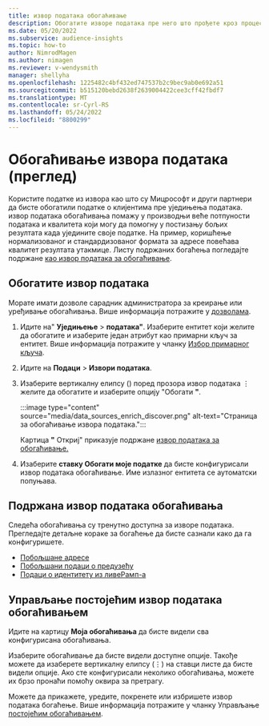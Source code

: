 ```yaml
---
title: извор података обогаћивање
description: Обогатите изворе података пре него што прођете кроз процес уједињења података.
ms.date: 05/20/2022
ms.subservice: audience-insights
ms.topic: how-to
author: NimrodMagen
ms.author: nimagen
ms.reviewer: v-wendysmith
manager: shellyha
ms.openlocfilehash: 1225482c4bf432ed747537b2c9bec9ab0e692a51
ms.sourcegitcommit: b515120bebd2638f2639004422cee3cff42fbdf7
ms.translationtype: MT
ms.contentlocale: sr-Cyrl-RS
ms.lasthandoff: 05/24/2022
ms.locfileid: "8800299"
---
```

# <a name="enrichment-for-data-sources-preview"></a>Обогаћивање извора података (преглед)

Користите податке из извора као што су Мицрософт и други партнери да бисте обогатили податке о клијентима пре уједињења података. извор података обогаћивања помажу у производњи веће потпуности података и квалитета који могу да помогну у постизању бољих резултата када уједините своје податке. На пример, коришћење нормализованог и стандардизованог формата за адресе повећава квалитет резултата утакмице. Листу подржаних богаћења погледајте подржане [као извор података за обогаћивање](#supported-data-source-enrichments).

## <a name="enrich-a-data-source"></a>Обогатите извор података

Морате имати дозволе сарадник администратора за креирање или уређивање обогаћивања. Више информација потражите у [дозволама](permissions.md).  

1. Идите на" **Уједињење** > **података"**. Изаберите ентитет који желите да обогатите и изаберите један атрибут као примарни кључ за ентитет. Више информација потражите у чланку [Избор примарног кључа](map-entities.md#select-primary-key-and-semantic-type-for-attributes).

1. Идите на **Подаци** > **Извори података**.

1. Изаберите вертикалну елипсу () поред прозора извор података &vellip; желите да обогатите и изаберите опцију "Обогати **"**.

   :::image type="content" source="media/data_sources_enrich_discover.png" alt-text="Страница за обогаћивање извора података.":::

   Картица **"** Откриј" приказује подржане [извор података за обогаћивање.](#supported-data-source-enrichments)

1. Изаберите **ставку Обогати моје податке** да бисте конфигурисали извор података обогаћивање. Име излазног ентитета се аутоматски попуњава.

## <a name="supported-data-source-enrichments"></a>Подржана извор података обогаћивања

Следећа обогаћивања су тренутно доступна за изворе података. Прегледајте детаљне кораке за богаћење да бисте сазнали како да га конфигуришете.

- [Побољшане адресе](enrichment-enhanced-addresses.md)
- [Побољшани подаци о предузећу](enrichment-enhanced-company-data.md)
- [Подаци о идентитету из ливеРамп-а](enrichment-liveramp.md)

## <a name="manage-existing-data-source-enrichments"></a>Управљање постојећим извор података обогаћивањем

Идите на картицу **Моја обогаћивања** да бисте видели сва конфигурисана обогаћивања.

Изаберите обогаћивање да бисте видели доступне опције. Такође можете да изаберете вертикалну елипсу (&vellip;) на ставци листе да бисте видели опције. Ако сте конфигурисали неколико обогаћивања, можете их брзо пронаћи помоћу оквира за претрагу.

Можете да прикажете, уредите, покренете или избришете извор података богаћење. Више информација потражите у чланку Управљање [постојећим обогаћивањем](enrichment-hub.md).
